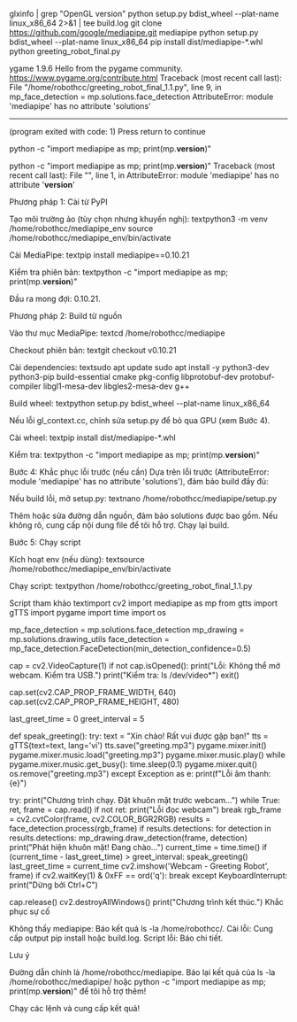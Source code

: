 glxinfo | grep "OpenGL version"
python setup.py bdist_wheel --plat-name linux_x86_64 2>&1 | tee build.log
git clone https://github.com/google/mediapipe.git mediapipe
python setup.py bdist_wheel --plat-name linux_x86_64
pip install dist/mediapipe-*.whl
python greeting_robot_final.py


ygame 1.9.6
Hello from the pygame community. https://www.pygame.org/contribute.html
Traceback (most recent call last):
  File "/home/robothcc/greeting_robot_final_1.1.py", line 9, in <module>
    mp_face_detection = mp.solutions.face_detection
AttributeError: module 'mediapipe' has no attribute 'solutions'


------------------
(program exited with code: 1)
Press return to continue

python -c "import mediapipe as mp; print(mp.__version__)"

python -c "import mediapipe as mp; print(mp.__version__)"
Traceback (most recent call last):
  File "<string>", line 1, in <module>
AttributeError: module 'mediapipe' has no attribute '__version__'



Phương pháp 1: Cài từ PyPI

Tạo môi trường ảo (tùy chọn nhưng khuyến nghị):
textpython3 -m venv /home/robothcc/mediapipe_env
source /home/robothcc/mediapipe_env/bin/activate

Cài MediaPipe:
textpip install mediapipe==0.10.21

Kiểm tra phiên bản:
textpython -c "import mediapipe as mp; print(mp.__version__)"

Đầu ra mong đợi: 0.10.21.



Phương pháp 2: Build từ nguồn

Vào thư mục MediaPipe:
textcd /home/robothcc/mediapipe

Checkout phiên bản:
textgit checkout v0.10.21

Cài dependencies:
textsudo apt update
sudo apt install -y python3-dev python3-pip build-essential cmake pkg-config libprotobuf-dev protobuf-compiler libgl1-mesa-dev libgles2-mesa-dev g++

Build wheel:
textpython setup.py bdist_wheel --plat-name linux_x86_64

Nếu lỗi gl_context.cc, chỉnh sửa setup.py để bỏ qua GPU (xem Bước 4).


Cài wheel:
textpip install dist/mediapipe-*.whl

Kiểm tra:
textpython -c "import mediapipe as mp; print(mp.__version__)"


Bước 4: Khắc phục lỗi trước (nếu cần)
Dựa trên lỗi trước (AttributeError: module 'mediapipe' has no attribute 'solutions'), đảm bảo build đầy đủ:

Nếu build lỗi, mở setup.py:
textnano /home/robothcc/mediapipe/setup.py

Thêm hoặc sửa đường dẫn nguồn, đảm bảo solutions được bao gồm. Nếu không rõ, cung cấp nội dung file để tôi hỗ trợ.
Chạy lại build.

Bước 5: Chạy script

Kích hoạt env (nếu dùng):
textsource /home/robothcc/mediapipe_env/bin/activate

Chạy script:
textpython /home/robothcc/greeting_robot_final_1.1.py


Script tham khảo
textimport cv2
import mediapipe as mp
from gtts import gTTS
import pygame
import time
import os

mp_face_detection = mp.solutions.face_detection
mp_drawing = mp.solutions.drawing_utils
face_detection = mp_face_detection.FaceDetection(min_detection_confidence=0.5)

cap = cv2.VideoCapture(1)
if not cap.isOpened():
    print("Lỗi: Không thể mở webcam. Kiểm tra USB.")
    print("Kiểm tra: ls /dev/video*")
    exit()

cap.set(cv2.CAP_PROP_FRAME_WIDTH, 640)
cap.set(cv2.CAP_PROP_FRAME_HEIGHT, 480)

last_greet_time = 0
greet_interval = 5

def speak_greeting():
    try:
        text = "Xin chào! Rất vui được gặp bạn!"
        tts = gTTS(text=text, lang='vi')
        tts.save("greeting.mp3")
        pygame.mixer.init()
        pygame.mixer.music.load("greeting.mp3")
        pygame.mixer.music.play()
        while pygame.mixer.music.get_busy():
            time.sleep(0.1)
        pygame.mixer.quit()
        os.remove("greeting.mp3")
    except Exception as e:
        print(f"Lỗi âm thanh: {e}")

try:
    print("Chương trình chạy. Đặt khuôn mặt trước webcam...")
    while True:
        ret, frame = cap.read()
        if not ret:
            print("Lỗi đọc webcam")
            break
        rgb_frame = cv2.cvtColor(frame, cv2.COLOR_BGR2RGB)
        results = face_detection.process(rgb_frame)
        if results.detections:
            for detection in results.detections:
                mp_drawing.draw_detection(frame, detection)
                print("Phát hiện khuôn mặt! Đang chào...")
                current_time = time.time()
                if (current_time - last_greet_time) > greet_interval:
                    speak_greeting()
                    last_greet_time = current_time
        cv2.imshow('Webcam - Greeting Robot', frame)
        if cv2.waitKey(1) & 0xFF == ord('q'):
            break
except KeyboardInterrupt:
    print("Dừng bởi Ctrl+C")

cap.release()
cv2.destroyAllWindows()
print("Chương trình kết thúc.")
Khắc phục sự cố

Không thấy mediapipe: Báo kết quả ls -la /home/robothcc/.
Cài lỗi: Cung cấp output pip install hoặc build.log.
Script lỗi: Báo chi tiết.

Lưu ý

Đường dẫn chính là /home/robothcc/mediapipe.
Báo lại kết quả của ls -la /home/robothcc/mediapipe/ hoặc python -c "import mediapipe as mp; print(mp.__version__)" để tôi hỗ trợ thêm!

Chạy các lệnh và cung cấp kết quả!
